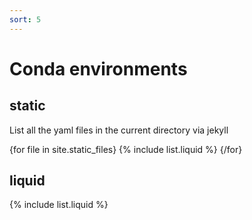 ```yaml
---
sort: 5
---
```


# Conda environments

## static

List all the yaml files in the current directory via jekyll

{for file in site.static_files}
{% include list.liquid %}
{/for}

## liquid

{% include list.liquid %}
